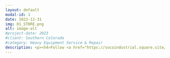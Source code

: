 ```yaml
---
layout: default
modal-id: 1
date: 2022-12-31
img: 01_STORE.png
alt: image-alt
#project-date: 2023
#client: Southern Colorado
#category: Heavy Equipment Service & Repair
description: <p><h4>Follow <a href="https://socoindustrial.square.site/">this link</a> to be redirected to our online store.</h4></p><p>Browse our services and the common hydraulic and pneumatic parts we stock. Order online and we will deliver to the Cañon City/Florence area the following day. Outside this area and we will use UPS or FedEx to ship the parts the following business day after the order is received.</p> <p>If you order an Oil Change Service through our online store, be sure to schedule it by calling or texting (719) 877-5139. Or you can email us at admin@socoindustrial.com. Or use our <a href="https://calendly.com/socoindustrial/">online calendar</a> to schedule your service. 
---
```

